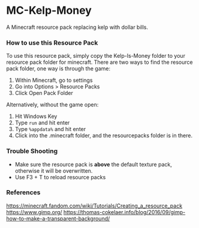 # MC-Kelp-Money
A Minecraft resource pack replacing kelp with dollar bills.


### How to use this Resource Pack
To use this resource pack, simply copy the Kelp-Is-Money folder to your resource pack folder for minecraft. There are two ways to find the resource pack folder, one
way is through the game:
1) Within Minecraft, go to settings
2) Go into Options > Resource Packs
3) Click Open Pack Folder

Alternatively, without the game open:
1) Hit Windows Key
2) Type `run` and hit enter
3) Type `%appdata%` and hit enter
4) Click into the .minecraft folder, and the resourcepacks folder is in there.

### Trouble Shooting
- Make sure the resource pack is **above** the default texture pack, otherwise it will be overwritten.
- Use F3 + T to reload resource packs

### References

https://minecraft.fandom.com/wiki/Tutorials/Creating_a_resource_pack
https://www.gimp.org/
https://thomas-cokelaer.info/blog/2016/09/gimp-how-to-make-a-transparent-background/
